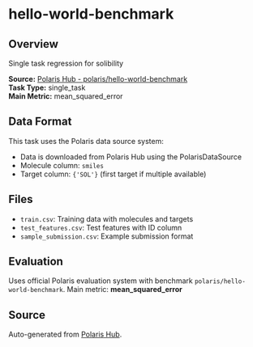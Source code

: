 # hello-world-benchmark

## Overview

Single task regression for solibility

**Source:** [Polaris Hub - polaris/hello-world-benchmark](https://polarishub.io)  
**Task Type:** single_task  
**Main Metric:** mean_squared_error

## Data Format

This task uses the Polaris data source system:
- Data is downloaded from Polaris Hub using the PolarisDataSource
- Molecule column: `smiles`
- Target column: `{'SOL'}` (first target if multiple available)

## Files

- `train.csv`: Training data with molecules and targets
- `test_features.csv`: Test features with ID column
- `sample_submission.csv`: Example submission format

## Evaluation

Uses official Polaris evaluation system with benchmark `polaris/hello-world-benchmark`.
Main metric: **mean_squared_error**

## Source

Auto-generated from [Polaris Hub](https://polarishub.io/).
